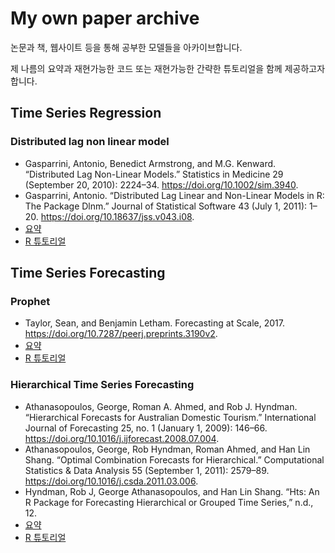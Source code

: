 # My own paper archive
논문과 책, 웹사이트 등을 통해 공부한 모델들을 아카이브합니다.

제 나름의 요약과 재현가능한 코드 또는 재현가능한 간략한 튜토리얼을 함께 제공하고자 합니다.

## Time Series Regression

### Distributed lag non linear model
- Gasparrini, Antonio, Benedict Armstrong, and M.G. Kenward. “Distributed Lag Non-Linear Models.” Statistics in Medicine 29 (September 20, 2010): 2224–34. https://doi.org/10.1002/sim.3940.
- Gasparrini, Antonio. “Distributed Lag Linear and Non-Linear Models in R: The Package Dlnm.” Journal of Statistical Software 43 (July 1, 2011): 1–20. https://doi.org/10.18637/jss.v043.i08.
- [요약](https://be-favorite.tistory.com/80)
- [R 튜토리얼](https://be-favorite.github.io/Multiple_timeseries/DLNMs/Tutorials_DLNMs.html)

## Time Series Forecasting

### Prophet
- Taylor, Sean, and Benjamin Letham. Forecasting at Scale, 2017. https://doi.org/10.7287/peerj.preprints.3190v2.
- [요약](https://be-favorite.tistory.com/64)
- [R 튜토리얼](https://be-favorite.github.io/Tutorial_prophet/Report.html)

### Hierarchical Time Series Forecasting
- Athanasopoulos, George, Roman A. Ahmed, and Rob J. Hyndman. “Hierarchical Forecasts for Australian Domestic Tourism.” International Journal of Forecasting 25, no. 1 (January 1, 2009): 146–66. https://doi.org/10.1016/j.ijforecast.2008.07.004.
- Athanasopoulos, George, Rob Hyndman, Roman Ahmed, and Han Lin Shang. “Optimal Combination Forecasts for Hierarchical.” Computational Statistics & Data Analysis 55 (September 1, 2011): 2579–89. https://doi.org/10.1016/j.csda.2011.03.006.
- Hyndman, Rob J, George Athanasopoulos, and Han Lin Shang. “Hts: An R Package for Forecasting Hierarchical or Grouped Time Series,” n.d., 12.
- [요약](https://be-favorite.tistory.com/60?category=928223)
- [R 튜토리얼](https://otexts.com/fpp3/hts.html)




  
